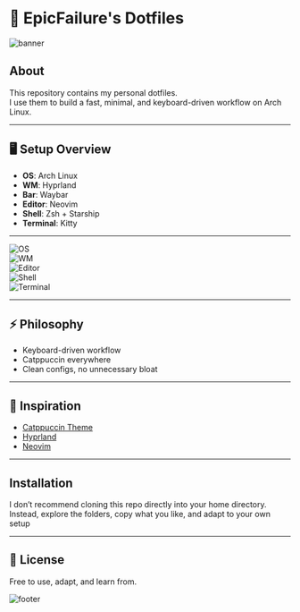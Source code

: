 


# 🚀 EpicFailure's Dotfiles

![banner](https://capsule-render.vercel.app/api?type=wave&color=auto&height=200&section=header&text=EpicFailure%20Dotfiles&fontSize=40&animation=fadeIn)

## About  

This repository contains my personal dotfiles.  
I use them to build a fast, minimal, and keyboard-driven workflow on Arch Linux.  


---

## 🖥️ Setup Overview

- **OS**: Arch Linux  
- **WM**: Hyprland  
- **Bar**: Waybar  
- **Editor**: Neovim  
- **Shell**: Zsh + Starship  
- **Terminal**: Kitty  


---
![OS](https://img.shields.io/badge/Arch_Linux-1793d1?logo=arch-linux&logoColor=white)  
![WM](https://img.shields.io/badge/Hyprland-88c0d0?logo=wayland&logoColor=white)  
![Editor](https://img.shields.io/badge/Neovim-57A143?logo=neovim&logoColor=white)  
![Shell](https://img.shields.io/badge/Zsh-F15A24?logo=gnu-bash&logoColor=white)  
![Terminal](https://img.shields.io/badge/Kitty-5C6BC0?logo=tmux&logoColor=white)  

---

## ⚡ Philosophy

- Keyboard-driven workflow  
- Catppuccin everywhere  
- Clean configs, no unnecessary bloat  


---

## 🌌 Inspiration

- [Catppuccin Theme](https://github.com/catppuccin)
- [Hyprland](https://hyprland.org)
- [Neovim](https://neovim.io)

---
## Installation

I don’t recommend cloning this repo directly into your home directory.
Instead, explore the folders, copy what you like, and adapt to your own setup



---

## 📜 License

Free to use, adapt, and learn from.

![footer](https://capsule-render.vercel.app/api?type=wave&color=auto&height=100&section=footer)
```









